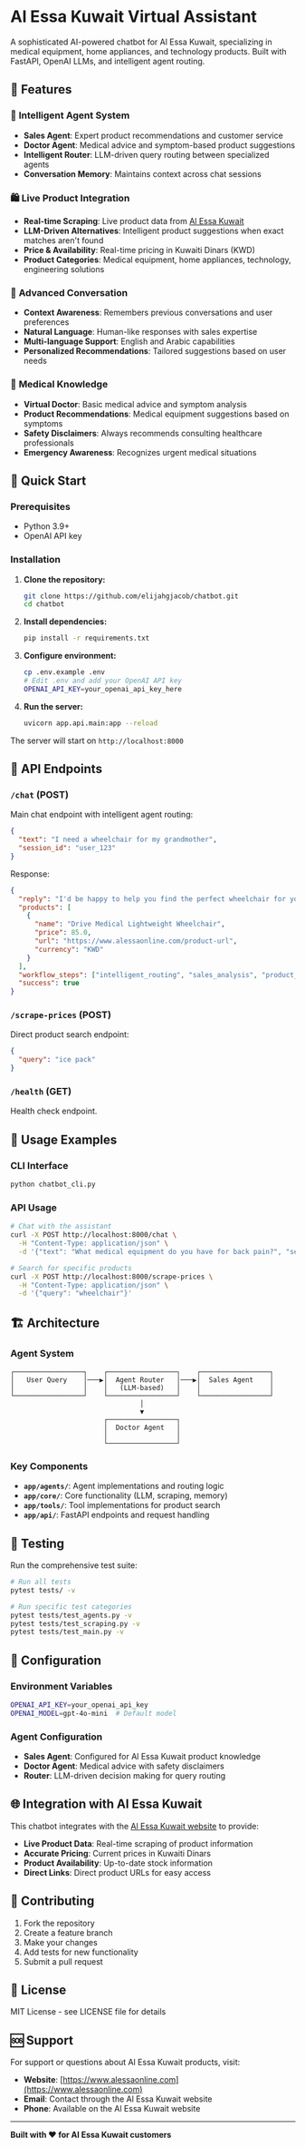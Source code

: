 # Al Essa Kuwait Virtual Assistant

A sophisticated AI-powered chatbot for Al Essa Kuwait, specializing in medical equipment, home appliances, and technology products. Built with FastAPI, OpenAI LLMs, and intelligent agent routing.

## 🌟 Features

### 🤖 **Intelligent Agent System**
- **Sales Agent**: Expert product recommendations and customer service
- **Doctor Agent**: Medical advice and symptom-based product suggestions
- **Intelligent Router**: LLM-driven query routing between specialized agents
- **Conversation Memory**: Maintains context across chat sessions

### 🛍️ **Live Product Integration**
- **Real-time Scraping**: Live product data from [Al Essa Kuwait](https://www.alessaonline.com)
- **LLM-Driven Alternatives**: Intelligent product suggestions when exact matches aren't found
- **Price & Availability**: Real-time pricing in Kuwaiti Dinars (KWD)
- **Product Categories**: Medical equipment, home appliances, technology, engineering solutions

### 💬 **Advanced Conversation**
- **Context Awareness**: Remembers previous conversations and user preferences
- **Natural Language**: Human-like responses with sales expertise
- **Multi-language Support**: English and Arabic capabilities
- **Personalized Recommendations**: Tailored suggestions based on user needs

### 🏥 **Medical Knowledge**
- **Virtual Doctor**: Basic medical advice and symptom analysis
- **Product Recommendations**: Medical equipment suggestions based on symptoms
- **Safety Disclaimers**: Always recommends consulting healthcare professionals
- **Emergency Awareness**: Recognizes urgent medical situations

## 🚀 Quick Start

### Prerequisites
- Python 3.9+
- OpenAI API key

### Installation

1. **Clone the repository:**
   ```bash
   git clone https://github.com/elijahgjacob/chatbot.git
   cd chatbot
   ```

2. **Install dependencies:**
   ```bash
   pip install -r requirements.txt
   ```

3. **Configure environment:**
   ```bash
   cp .env.example .env
   # Edit .env and add your OpenAI API key
   OPENAI_API_KEY=your_openai_api_key_here
   ```

4. **Run the server:**
   ```bash
   uvicorn app.api.main:app --reload
   ```

The server will start on `http://localhost:8000`

## 📡 API Endpoints

### `/chat` (POST)
Main chat endpoint with intelligent agent routing:
```json
{
  "text": "I need a wheelchair for my grandmother",
  "session_id": "user_123"
}
```

Response:
```json
{
  "reply": "I'd be happy to help you find the perfect wheelchair for your grandmother! Let me search our collection...",
  "products": [
    {
      "name": "Drive Medical Lightweight Wheelchair",
      "price": 85.0,
      "url": "https://www.alessaonline.com/product-url",
      "currency": "KWD"
    }
  ],
  "workflow_steps": ["intelligent_routing", "sales_analysis", "product_search"],
  "success": true
}
```

### `/scrape-prices` (POST)
Direct product search endpoint:
```json
{
  "query": "ice pack"
}
```

### `/health` (GET)
Health check endpoint.

## 🎯 Usage Examples

### CLI Interface
```bash
python chatbot_cli.py
```

### API Usage
```bash
# Chat with the assistant
curl -X POST http://localhost:8000/chat \
  -H "Content-Type: application/json" \
  -d '{"text": "What medical equipment do you have for back pain?", "session_id": "user_123"}'

# Search for specific products
curl -X POST http://localhost:8000/scrape-prices \
  -H "Content-Type: application/json" \
  -d '{"query": "wheelchair"}'
```

## 🏗️ Architecture

### Agent System
```
┌─────────────────┐    ┌─────────────────┐    ┌─────────────────┐
│   User Query    │───▶│  Agent Router   │───▶│  Sales Agent    │
│                 │    │   (LLM-based)   │    │                 │
└─────────────────┘    └─────────────────┘    └─────────────────┘
                                │
                                ▼
                       ┌─────────────────┐
                       │  Doctor Agent   │
                       │                 │
                       └─────────────────┘
```

### Key Components
- **`app/agents/`**: Agent implementations and routing logic
- **`app/core/`**: Core functionality (LLM, scraping, memory)
- **`app/tools/`**: Tool implementations for product search
- **`app/api/`**: FastAPI endpoints and request handling

## 🧪 Testing

Run the comprehensive test suite:
```bash
# Run all tests
pytest tests/ -v

# Run specific test categories
pytest tests/test_agents.py -v
pytest tests/test_scraping.py -v
pytest tests/test_main.py -v
```

## 🔧 Configuration

### Environment Variables
```bash
OPENAI_API_KEY=your_openai_api_key
OPENAI_MODEL=gpt-4o-mini  # Default model
```

### Agent Configuration
- **Sales Agent**: Configured for Al Essa Kuwait product knowledge
- **Doctor Agent**: Medical advice with safety disclaimers
- **Router**: LLM-driven decision making for query routing

## 🌐 Integration with Al Essa Kuwait

This chatbot integrates with the [Al Essa Kuwait website](https://www.alessaonline.com) to provide:
- **Live Product Data**: Real-time scraping of product information
- **Accurate Pricing**: Current prices in Kuwaiti Dinars
- **Product Availability**: Up-to-date stock information
- **Direct Links**: Direct product URLs for easy access

## 🤝 Contributing

1. Fork the repository
2. Create a feature branch
3. Make your changes
4. Add tests for new functionality
5. Submit a pull request

## 📄 License

MIT License - see LICENSE file for details

## 🆘 Support

For support or questions about Al Essa Kuwait products, visit:
- **Website**: [https://www.alessaonline.com](https://www.alessaonline.com)
- **Email**: Contact through the Al Essa Kuwait website
- **Phone**: Available on the Al Essa Kuwait website

---

**Built with ❤️ for Al Essa Kuwait customers**

